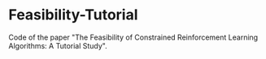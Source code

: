 # Feasibility-Tutorial
Code of the paper "The Feasibility of Constrained Reinforcement Learning Algorithms: A Tutorial Study".
